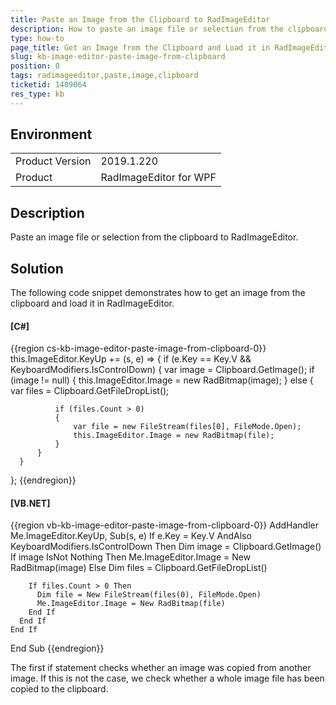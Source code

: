 ```yaml
---
title: Paste an Image from the Clipboard to RadImageEditor
description: How to paste an image file or selection from the clipboard to RadImageEditor.
type: how-to
page_title: Get an Image from the Clipboard and Load it in RadImageEditor
slug: kb-image-editor-paste-image-from-clipboard
position: 0
tags: radimageeditor,paste,image,clipboard
ticketid: 1409064
res_type: kb
---
```


## Environment
<table>
	<tr>
		<td>Product Version</td>
		<td>2019.1.220</td>
	</tr>
	<tr>
		<td>Product</td>
		<td>RadImageEditor for WPF</td>
	</tr>
</table>


## Description

Paste an image file or selection from the clipboard to RadImageEditor.

## Solution

The following code snippet demonstrates how to get an image from the clipboard and load it in RadImageEditor.

#### __[C#]__
{{region cs-kb-image-editor-paste-image-from-clipboard-0}}
  this.ImageEditor.KeyUp += (s, e) =>
  {
      if (e.Key == Key.V && KeyboardModifiers.IsControlDown)
      {
          var image = Clipboard.GetImage();
          if (image != null)
          {
              this.ImageEditor.Image = new RadBitmap(image);
          }
          else
          {
              var files = Clipboard.GetFileDropList();

              if (files.Count > 0)
              {
                  var file = new FileStream(files[0], FileMode.Open);
                  this.ImageEditor.Image = new RadBitmap(file);
              }
          }
      }
  };
{{endregion}}

#### __[VB.NET]__
{{region vb-kb-image-editor-paste-image-from-clipboard-0}}
  AddHandler Me.ImageEditor.KeyUp, Sub(s, e)
    If e.Key = Key.V AndAlso KeyboardModifiers.IsControlDown Then
      Dim image = Clipboard.GetImage()
      If image IsNot Nothing Then
        Me.ImageEditor.Image = New RadBitmap(image)
      Else
        Dim files = Clipboard.GetFileDropList()

        If files.Count > 0 Then
          Dim file = New FileStream(files(0), FileMode.Open)
          Me.ImageEditor.Image = New RadBitmap(file)
        End If
      End If
    End If
  End Sub
{{endregion}}

The first if statement checks whether an image was copied from another image. If this is not the case, we check whether a whole image file has been copied to the clipboard.

